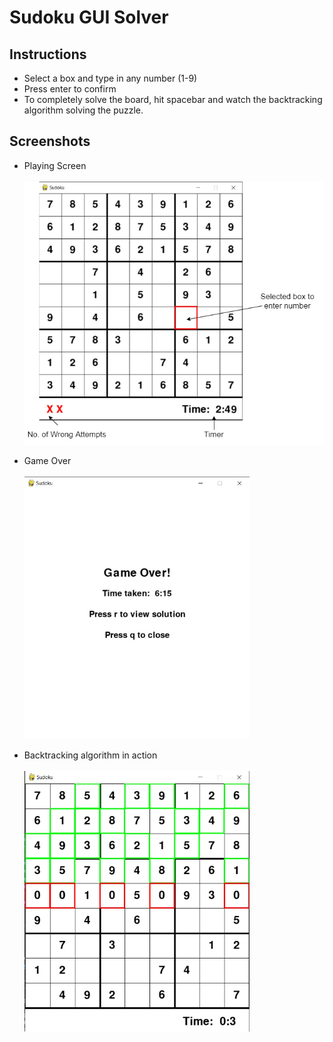 # Sudoku GUI Solver

## Instructions

- Select a box and type in any number (1-9)
- Press enter to confirm
- To completely solve the board, hit spacebar and watch the backtracking algorithm solving the puzzle.

## Screenshots

- Playing Screen
  <br><br/>
  <img src='./img/play_screen.png'>
  <br/>

- Game Over
  <br/><br/>
  <img src='./img/game_over_screen.jpg' width='360'/>
  <br/>

- Backtracking algorithm in action
  <br/><br/>
  <img src='./img/algo.jpg' width='360'>
